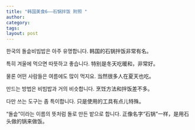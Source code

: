 ```yaml
---
title: "韩国美食6——石锅拌饭 附照 "
author:
category: 
tags: 
layout: post
---
```

한국의 돌솥비빔밥은 아주 유명합니다.
韩国的石锅拌饭非常有名。

특히 겨울에 먹으면 따뜻하고 좋습니다.
特别是冬天吃暖和，非常好。

물론 어떤 사람들은 여름에도 많이 먹지요.
当然很多人在夏天也吃。

만드는 방법은 비빔밥과 거의 비슷합니다.
烹饪方法和拌饭差不多。

다만 쓰는 도구는 좀 특이합니다.
只是使用的工具有点儿特殊。

“돌솥”이라는 이름의 뜻처럼 돌로 만든 밭으로 합니다.
正像名字“石锅”一样，是用石头做的锅来做饭。

